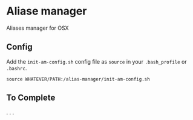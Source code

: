 # Aliase manager
Aliases manager for OSX

## Config
Add the `init-am-config.sh` config file as `source` in your `.bash_profile` or `.bashrc`.
```
source WHATEVER/PATH:/alias-manager/init-am-config.sh
```
## To Complete
.
.
.
